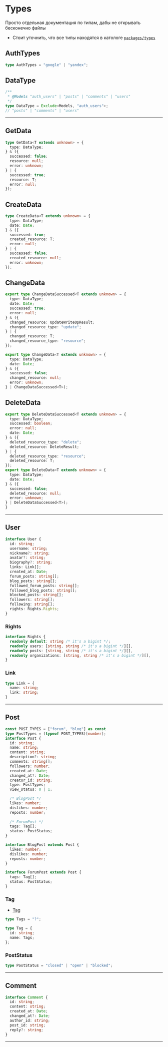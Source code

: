 # Types

Просто отдельная документация по типам, дабы не открывать бесконечно файлы
- Стоит уточнить, что все типы находятся в катологе [`packages/types`](../../../packages/types/src/index.ts)

## AuthTypes
```ts
type AuthTypes = "google" | "yandex";
```

## DataType
```ts
/** 
 * @Models "auth_users" | "posts" | "comments" | "users"
 */
type DataType = Exclude<Models, "auth_users">;
// "posts" | "comments" | "users"
```

<hr>

## GetData
```ts
type GetData<T extends unknown> = {
  type: DataType;
} & ({
  successed: false;
  resource: null;
  error: unknown;
} | {
  successed: true;
  resource: T;
  error: null;
});
```

## CreateData
```ts
type CreateData<T extends unknown> = {
  type: DataType;
  date: Date;
} & ({
  successed: true;
  created_resource: T;
  error: null;
} | {
  successed: false;
  created_resource: null;
  error: unknown;
});
```

## ChangeData
```ts
export type ChangeDataSuccessed<T extends unknown> = {
  type: DataType;
  date: Date;
  successed: true;
  error: null;
} & ({
  changed_resource: UpdateWriteOpResult;
  changed_resource_type: "update";
} | {
  changed_resource: T;
  changed_resource_type: "resource";
});

export type ChangeData<T extends unknown> = {
  type: DataType;
  date: Date;
} & ({
  successed: false;
  changed_resource: null;
  error: unknown;
} | ChangeDataSuccessed<T>);
```

## DeleteData
```ts
export type DeleteDataSuccessed<T extends unknown> = {
  type: DataType;
  successed: boolean;
  error: null;
  date: Date;
} & ({
  deleted_resource_type: "delete";
  deleted_resource: DeleteResult;
} | {
  deleted_resource_type: "resource";
  deleted_resource: T;
});
export type DeleteData<T extends unknown> = {
  type: DataType;
  date: Date;
} & ({
  successed: false;
  deleted_resource: null;
  error: unknown;
} | DeleteDataSuccessed<T>);
}
```

<hr>

## User
```ts
interface User {
  id: string;
  username: string;
  nickname?: string;
  avatar?: string;
  biography?: string;
  links: Link[];
  created_at: Date;
  forum_posts: string[];
  blog_posts: string[];
  followed_forum_posts: string[];
  followed_blog_posts: string[];
  blocked_posts: string[];
  followers: string[];
  following: string[];
  rights: Rights.Rights;
}
```

### Rights
```ts
interface Rights {
  readonly default: string /* it's a bigint */;
  readonly users: [string, string /* it's a bigint */][],
  readonly posts: [string, string /* it's a bigint */][],
  readonly organizations: [string, string /* it's a bigint */][],
}
```

### Link
```ts
type Link = {
  name: string;
  link: string;
}
```

<hr>

## Post
```ts
const POST_TYPES = ["forum", "blog"] as const
type PostTypes = (typeof POST_TYPES)[number];
interface Post {
  id: string;
  name: string;
  content: string;
  description?: string;
  comments: string[];
  followers: number;
  created_at: Date;
  changed_at?: Date;
  creator_id: string;
  type: PostTypes;
  view_status: 0 | 1;

  /* BlogPost */
  likes: number;
  dislikes: number;
  reposts: number;
  
  /* ForumPost */
  tags: Tag[];
  status: PostStatus;
}

interface BlogPost extends Post {
  likes: number;
  dislikes: number;
  reposts: number;
}

interface ForumPost extends Post {
  tags: Tag[];
  status: PostStatus;
}
```

### Tag
- [Tag](../../../packages/types/src/index.ts)
```ts
type Tags = "?";

type Tag = {
  id: string;
  name: Tags;
};
```

### PostStatus
```ts
type PostStatus = "closed" | "open" | "blocked";
```

<hr>

## Comment
```ts
interface Comment {
  id: string;
  content: string;
  created_at: Date;
  changed_at?: Date;
  author_id: string;
  post_id: string;
  reply?: string;
}
```

<hr>